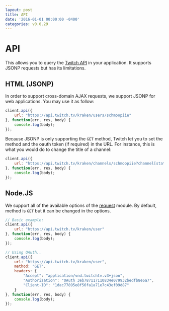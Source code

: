 ```yaml
---
layout: post
title: API
date: '2016-01-01 00:00:00 -0400'
categories: v0.0.29
---
```


# API

This allows you to query the [Twitch API](https://github.com/justintv/Twitch-API) in your application. It supports JSONP requests but has its limitations.

## HTML \(JSONP\)

In order to support cross-domain AJAX requests, we support JSONP for web applications. You may use it as follow:

```javascript
client.api({
    url: "https://api.twitch.tv/kraken/users/schmoopiie"
}, function(err, res, body) {
    console.log(body);
});
```

Because JSONP is only supporting the `GET` method, Twitch let you to set the method and the oauth token \(if required\) in the URL. For instance, this is what you would do to change the title of a channel:

```javascript
client.api({
    url: "https://api.twitch.tv/kraken/channels/schmoopiie?channel[status]=MY_TITLE&oauth_token=OAUTH_TOKEN&_method=put"
}, function(err, res, body) {
    console.log(body);
});
```

## Node.JS

We support all of the available options of the [request](https://github.com/request/request#requestoptions-callback) module. By default, method is `GET` but it can be changed in the options.

```javascript
// Basic example:
client.api({
    url: "https://api.twitch.tv/kraken/user"
}, function(err, res, body) {
    console.log(body);
});

// Using OAuth..
client.api({
    url: "https://api.twitch.tv/kraken/user",
    method: "GET",
    headers: {
        "Accept": "application/vnd.twitchtv.v3+json",
        "Authorization": "OAuth 3eb787117110834e079932bedfb8e6a7",
        "Client-ID": "1dac77895e8f56fa1a71e7c43ef09d87"
    }
}, function(err, res, body) {
    console.log(body);
});
```

